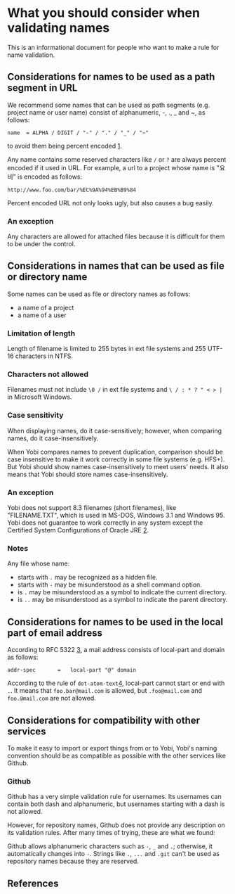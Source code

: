 What you should consider when validating names
==============================================

This is an informational document for people who want to make a rule for name
validation.

Considerations for names to be used as a path segment in URL
-----------------------------------------------------------

We recommend some names that can be used as path segments (e.g. project name or
user name) consist of alphanumeric, -, ., _ and ~, as follows:

    name  = ALPHA / DIGIT / "-" / "." / "_" / "~"

to avoid them being percent encoded [1].

Any name contains some reserved characters like `/` or `?` are always percent
encoded if it used in URL. For example, a url to a project whose name is "요비"
is encoded as follows:

    http://www.foo.com/bar/%EC%9A%94%EB%B9%84

Percent encoded URL not only looks ugly, but also causes a bug easily.

### An exception

Any characters are allowed for attached files because it is difficult for them
to be under the control.

Considerations in names that can be used as file or directory name
------------------------------------------------------------------

Some names can be used as file or directory names as follows:

* a name of a project
* a name of a user

### Limitation of length

Length of filename is limited to 255 bytes in ext file systems and 255 UTF-16
characters in NTFS.

### Characters not allowed

Filenames must not include `\0 /` in ext file systems and `\ / : * ? " < > |`
in Microsoft Windows.

### Case sensitivity

When displaying names, do it case-sensitively; however, when comparing names,
do it case-insensitively.

When Yobi compares names to prevent duplication, comparison should be case
insensitive to make it work correctly in some file systems (e.g. HFS+). But Yobi
should show names case-insensitively to meet users' needs. It also means that
Yobi should store names case-insensitively.

### An exception

Yobi does not support 8.3 filenames (short filenames), like "FILENAME.TXT",
which is used in MS-DOS, Windows 3.1 and Windows 95. Yobi does not guarantee to
work correctly in any system except the Certified System Configurations of
Oracle JRE [2].

### Notes

Any file whose name:

* starts with `.` may be recognized as a hidden file.
* starts with `-` may be misunderstood as a shell command option.
* is `.` may be misunderstood as a symbol to indicate the current directory.
* is `..` may be misunderstood as a symbol to indicate the parent directory.

Considerations for names to be used in the local part of email address
----------------------------------------------------------------------

According to RFC 5322 [3], a mail address consists of local-part and domain as
follows:

    addr-spec       =   local-part "@" domain

According to the rule of `dot-atom-text`[4], local-part cannot start or end with
`.`. It means that `foo.bar@mail.com` is allowed, but `.foo@mail.com` and
`foo.@mail.com` are not allowed.

Considerations for compatibility with other services
---------------------------------------------------

To make it easy to import or export things from or to Yobi, Yobi's naming
convention should be as compatible as possible with the other services like
Github.

### Github

Github has a very simple validation rule for usernames. Its usernames can
contain both dash and alphanumeric, but usernames starting with a dash is not
allowed.

However, for repository names, Github does not provide any description on its
validation rules. After many times of trying, these are what we found:

Github allows alphanumeric characters such as `-`, `_` and `.`; otherwise, it
automatically changes into `-`. Strings like `.`, `...` and `.git` can't be used
as repository names because they are reserved.

References
----------

[1]: http://tools.ietf.org/html/rfc3986#section-2.1
[2]: http://www.oracle.com/technetwork/java/javase/config-417990.html
[3]: http://tools.ietf.org/html/rfc5322
[4]: http://tools.ietf.org/html/rfc5322#section-3.2.3
